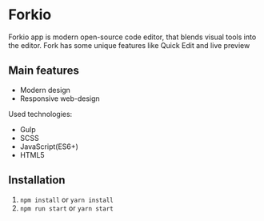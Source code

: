# Forkio

Forkio app is modern open-source code editor, that blends visual tools into the editor. Fork has some unique features like Quick Edit and live preview

## Main features

- Modern design
- Responsive web-design

Used technologies:

- Gulp
- SCSS
- JavaScript(ES6+)
- HTML5

## Installation

1. `npm install` or `yarn install`
2. `npm run start` or `yarn start`

